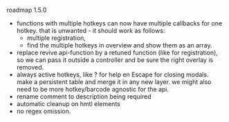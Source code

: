 

roadmap 1.5.0

* functions with multiple hotkeys can now have multiple callbacks for one hotkey.
    that is unwanted - it should work as follows:
    * multiple registration,
    * find the multiple hotkeys in overview and show them as an array.
* replace revive api-function by a retuned function (like for registration),
    so we can pass it outside a
    controller and be sure the right overlay is removed.
* always active hotkeys, like ? for help en Escape for closing modals.
    make a persistent table and merge it in any new layer.
    we might also need to be more hotkey/barcode agnostic for the api.
* rename comment to description being required
* automatic cleanup on hmtl elements
* no regex omission.
